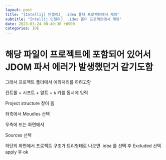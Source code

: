 ```yaml
---
layout: post
title: "[Intellij] 인텔리J_ .idea 폴더 프로젝트에서 제외"
subtitle: "Intellij 인텔리J_ .idea 폴더 프로젝트에서 제외"
date: 2023-03-24 08:40:30 +0900
categories: IDE
---
```

# 해당 파일이 프로젝트에 포함되어 있어서 JDOM 파서 에러가 발생했던거 같기도함
   그래서 프로젝트 폴더에서 예외처리를 하려고함


컨트롤 + 시프트 + 알트  + s 키를 동시에 입력

Project structure 창이 뜸

좌측에서 Moudles 선택

우측에 뜨는 화면에서

Sources 선택

하단의 화면에서 프로젝트 구조가 트리형태로 나오면 .idea 를 선택 후 Excluded 선택
apply 후 ok                                                                         

